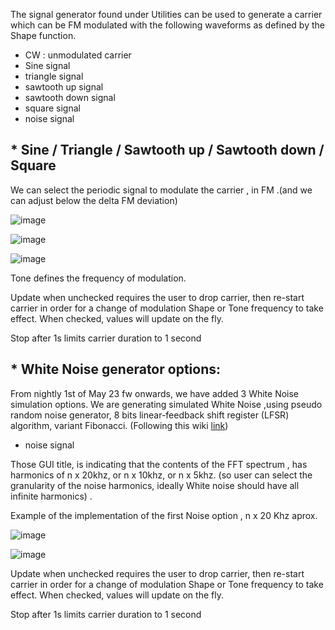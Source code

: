 The signal generator found under Utilities can be used to generate a carrier which can be FM modulated with the following waveforms as defined by the Shape function.
* CW : unmodulated carrier
* Sine signal
* triangle signal 
* sawtooth up signal
* sawtooth down signal 
* square signal
* noise signal

## * Sine / Triangle / Sawtooth up / Sawtooth down / Square
We can select the periodic signal to modulate the carrier , in FM .(and we can adjust below the delta FM deviation) 

![image](https://user-images.githubusercontent.com/86470699/235372191-87eeac6f-e9b1-4cf5-a060-96d1965587a7.png)

![image](https://user-images.githubusercontent.com/86470699/235372207-fe2eb3d1-8171-47ad-8e2d-56f0f1a45d59.png)

![image](https://user-images.githubusercontent.com/86470699/235372227-7bfee042-70aa-46c8-adad-974a879b4ce9.png)

Tone defines the frequency of modulation.

Update when unchecked requires the user to drop carrier, then re-start carrier in order for a change of modulation Shape or Tone frequency to take effect. When checked, values will update on the fly.

Stop after 1s limits carrier duration to 1 second

## * White Noise generator options:
From nightly 1st of May 23 fw onwards, we have added 3 White Noise simulation options.
We are generating simulated White Noise ,using pseudo random noise generator, 8 bits  linear-feedback shift register (LFSR) algorithm, variant Fibonacci.  (Following this wiki [link](https://en.wikipedia.org/wiki/Linear-feedback_shift_register)) 

* noise signal

Those GUI title, is indicating that the contents of the FFT spectrum , has harmonics of n x 20khz,  or n x 10khz, or n x 5khz.
(so user can select the granularity of the noise harmonics, ideally White noise should have all infinite harmonics) .


 Example of the implementation of the first Noise option , n x 20 Khz aprox.

![image](https://user-images.githubusercontent.com/86470699/235372877-9eecb03d-ac05-46d5-be43-858fb8d4d15a.png)

![image](https://user-images.githubusercontent.com/86470699/235373167-f7d886da-e383-4a55-8a0f-514c32ae4891.png)



Update when unchecked requires the user to drop carrier, then re-start carrier in order for a change of modulation Shape or Tone frequency to take effect. When checked, values will update on the fly.

Stop after 1s limits carrier duration to 1 second

